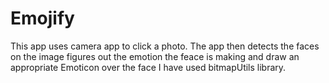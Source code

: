 # Emojify

This app uses camera app to click a photo. The app then detects the faces on the image figures out the emotion the feace is making and draw an appropriate Emoticon over the face
I have used bitmapUtils library.

